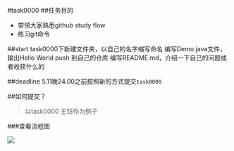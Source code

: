 #task0000
##任务目的
* 带领大家熟悉github study flow
* 练习git命令

##start
task0000下新建文件夹，以自己的名字缩写命名
编写Demo.java文件，输出Hello World
push 到自己的仓库
编写README.md，介绍一下自己的问题或者收获什么的

##deadline
5.11晚24.00之前按照新的方式提交`task0000`

##如何提交？
>以task0000 王钰作为例子

###查看流程图

![](http://7vihfm.com1.z0.glb.clouddn.com/2015-05-10-study-flow-1.00.png)